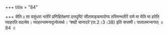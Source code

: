 +++
title = "84"

+++
सेति॥ सा वसुंधरा भर्तरि प्रणिहितेक्षणां दत्तदृष्टिं सीतामङ्कमारोप्य तस्मिन्भर्तरि रामे मा मेति मा हरेति व्याहरति वदत्येव। व्याहरन्तमनादृत्येत्यर्थः। 'षष्ठी चानादरे'(पा.2।3।38) इति सप्तमी। पातालमभ्यगात् ॥ 84 ॥